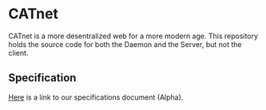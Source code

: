 # CATnet
CATnet is a more desentralized web for a more modern age. This repository holds the source code for both the Daemon and the Server, but not the client.

## Specification
[Here](https://docs.google.com/document/d/1t3FXJTDr-h4J9iPvzBLDdCKGJAukKruhrJjNaMWRgq0/edit?ts=5fc41d5f#heading=h.3bqhl2hpdgyy) is a link to our specifications document (Alpha).

